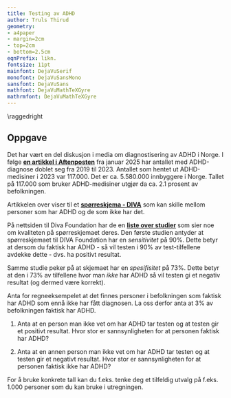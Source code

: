 ```yaml
---
title: Testing av ADHD
author: Truls Thirud
geometry: 
- a4paper
- margin=2cm
- top=2cm
- bottom=2.5cm
eqnPrefix: likn.
fontsize: 11pt
mainfont: DejaVuSerif
monofont: DejaVuSansMono
sansfont: DejaVuSans
mathfont: DejaVuMathTeXGyre
mathrmfont: DejaVuMathTeXGyre
---
```

\raggedright

## Oppgave

Det har vært en del diskusjon i media om diagnostisering av ADHD i Norge. 
I følge **[en artikkel i Aftenposten](https://www.aftenposten.no/meninger/kommentar/i/8qvkRE/kan-man-kjoepe-seg-en-adhd-diagnose)** fra januar 2025 har antallet med ADHD-diagnose doblet seg fra 2019 til 2023. Antallet som hentet ut ADHD-medisiner i 2023 var 117.000.  Det er ca. 5.580.000 innbyggere i Norge. 
Tallet på 117.000 som bruker ADHD-medisiner utgjør da ca. 2.1 prosent av befolkningen.

Artikkelen over viser til et **[spørreskjema - DIVA](https://www.divacenter.eu)** som kan skille mellom personer som har ADHD og de som ikke har det. 

På nettsiden til Diva Foundation har de en **[liste over studier](https://www.divacenter.eu/more-information/validation/)** som sier noe om kvaliteten på spørreskjemaet deres. Den første studien antyder at spørreskjemaet til DIVA Foundation har en *sensitivitet* på 90%. Dette betyr at dersom du faktisk har ADHD - så vil testen i 90% av test-tilfellene avdekke dette - dvs. ha positivt resultat. 

Samme studie peker på at skjemaet har en *spesifisitet* på 73%. Dette betyr at den i 73% av tilfellene hvor man *ikke* har ADHD så vil testen gi et negativ resultat (og dermed være korrekt).

Anta for regneeksempelet at det finnes personer i befolkningen som faktisk har ADHD som ennå ikke har fått diagnosen. La oss derfor anta at 3% av befolkningen faktisk har ADHD.

1) Anta at en person man ikke vet om har ADHD tar testen og at testen gir et positivt resultat. Hvor stor er sannsynligheten for at personen faktisk har ADHD?

2) Anta at en annen person man ikke vet om har ADHD tar testen og at testen gir et negativt resultat. Hvor stor er sannsynligheten for at personen faktisk ikke har ADHD?

For å bruke konkrete tall kan du f.eks. tenke deg et tilfeldig utvalg på f.eks. 1.000 personer som du kan bruke i utregningen.
